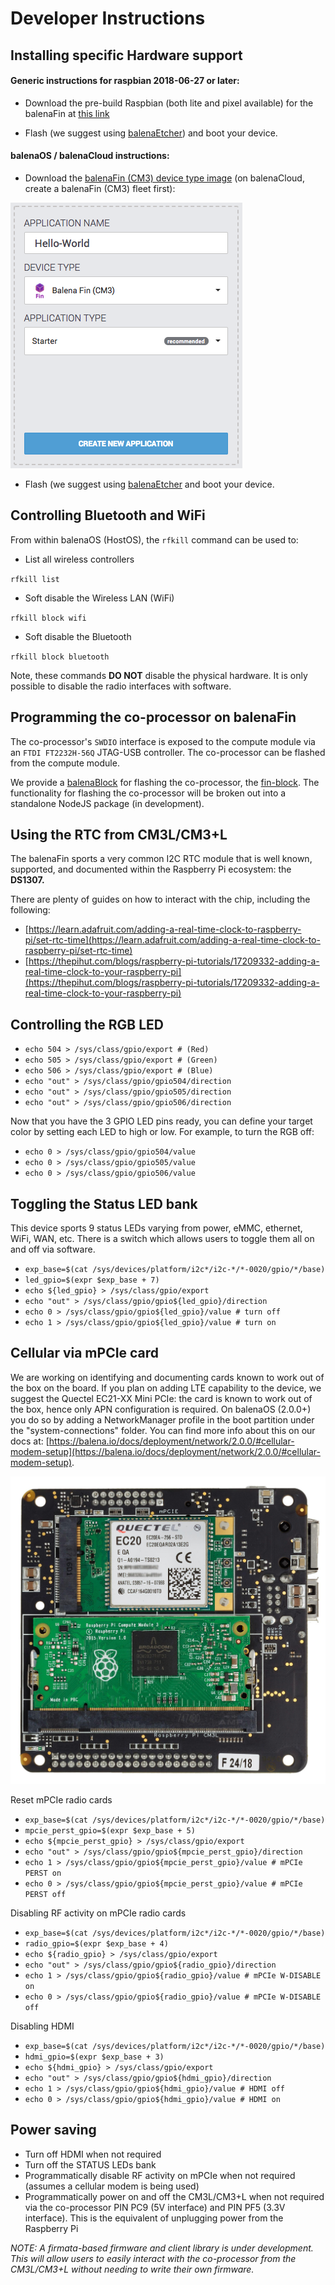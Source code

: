 # Developer Instructions

## Installing specific Hardware support

#### Generic instructions for raspbian 2018-06-27 or later:

- Download the pre-build Raspbian (both lite and pixel available) for the balenaFin at [this link](./downloads/)

- Flash (we suggest using [balenaEtcher](https://balena.io/etcher)) and boot your device.

#### balenaOS / balenaCloud instructions:

- Download the [balenaFin (CM3) device type image](https://balena.io/os/#download) (on balenaCloud, create a balenaFin (CM3) fleet first):

![Fin device type on balena.io/OS](../static/fin_device_type.png)

- Flash (we suggest using [balenaEtcher](https://balena.io/etcher) and boot your device.

## Controlling Bluetooth and WiFi

From within balenaOS (HostOS), the `rfkill` command can be used to:

- List all wireless controllers

`rfkill list`

- Soft disable the Wireless LAN (WiFi)

`rfkill block wifi`

- Soft disable the Bluetooth

`rfkill block bluetooth`

Note, these commands **DO NOT** disable the physical hardware.
It is only possible to disable the radio interfaces with software.

## Programming the co-processor on balenaFin

The co-processor's `SWDIO` interface is exposed to the compute module via an `FTDI FT2232H-56Q` JTAG-USB controller.
The co-processor can be flashed from the compute module.

We provide a [balenaBlock](https://www.balena.io/blog/introducing-balenablocks-jumpstart-your-iot-app-development/) for flashing the co-processor, the [fin-block](https://github.com/balenablocks/fin).
The functionality for flashing the co-processor will be broken out into a standalone NodeJS package (in development).

## Using the RTC from CM3L/CM3+L

The balenaFin sports a very common I2C RTC module that is well known, supported, and documented within the Raspberry Pi ecosystem: the **DS1307.**

There are plenty of guides on how to interact with the chip, including the following:

- [https://learn.adafruit.com/adding-a-real-time-clock-to-raspberry-pi/set-rtc-time](https://learn.adafruit.com/adding-a-real-time-clock-to-raspberry-pi/set-rtc-time)
- [https://thepihut.com/blogs/raspberry-pi-tutorials/17209332-adding-a-real-time-clock-to-your-raspberry-pi](https://thepihut.com/blogs/raspberry-pi-tutorials/17209332-adding-a-real-time-clock-to-your-raspberry-pi)

## Controlling the RGB LED

- `echo 504 > /sys/class/gpio/export # (Red)`
- `echo 505 > /sys/class/gpio/export # (Green)`
- `echo 506 > /sys/class/gpio/export # (Blue)`
- `echo "out" > /sys/class/gpio/gpio504/direction`
- `echo "out" > /sys/class/gpio/gpio505/direction`
- `echo "out" > /sys/class/gpio/gpio506/direction`

Now that you have the 3 GPIO LED pins ready, you can define your target color by setting each LED to high or low. For example, to turn the RGB off:

- `echo 0 > /sys/class/gpio/gpio504/value`
- `echo 0 > /sys/class/gpio/gpio505/value`
- `echo 0 > /sys/class/gpio/gpio506/value`

## Toggling the Status LED bank

This device sports 9 status LEDs varying from power, eMMC, ethernet, WiFi, WAN, etc. There is a switch which allows users to toggle them all on and off via software.

- `exp_base=$(cat /sys/devices/platform/i2c*/i2c-*/*-0020/gpio/*/base)`
- `led_gpio=$(expr $exp_base + 7)`
- `echo ${led_gpio} > /sys/class/gpio/export`
- `echo "out" > /sys/class/gpio/gpio${led_gpio}/direction`
- `echo 0 > /sys/class/gpio/gpio${led_gpio}/value # turn off`
- `echo 1 > /sys/class/gpio/gpio${led_gpio}/value # turn on`

## Cellular via mPCIe card

We are working on identifying and documenting cards known to work out of the box on the board. If you plan on adding LTE capability to the device, we suggest the Quectel EC21-XX Mini PCIe: the card is known to work out of the box, hence only APN configuration is required. On balenaOS (2.0.0+) you do so by adding a NetworkManager profile in the boot partition under the "system-connections" folder. You can find more info about this on our docs at: [https://balena.io/docs/deployment/network/2.0.0/#cellular-modem-setup](https://balena.io/docs/deployment/network/2.0.0/#cellular-modem-setup).

![Fin bottom with mPCIe modem](../static/fin_bottom_modem.jpg)

Reset mPCIe radio cards

- `exp_base=$(cat /sys/devices/platform/i2c*/i2c-*/*-0020/gpio/*/base)`
- `mpcie_perst_gpio=$(expr $exp_base + 5)`
- `echo ${mpcie_perst_gpio} > /sys/class/gpio/export`
- `echo "out" > /sys/class/gpio/gpio${mpcie_perst_gpio}/direction`
- `echo 1 > /sys/class/gpio/gpio${mpcie_perst_gpio}/value # mPCIe PERST on`
- `echo 0 > /sys/class/gpio/gpio${mpcie_perst_gpio}/value # mPCIe PERST off`

Disabling RF activity on mPCIe radio cards

- `exp_base=$(cat /sys/devices/platform/i2c*/i2c-*/*-0020/gpio/*/base)`
- `radio_gpio=$(expr $exp_base + 4)`
- `echo ${radio_gpio} > /sys/class/gpio/export`
- `echo "out" > /sys/class/gpio/gpio${radio_gpio}/direction`
- `echo 1 > /sys/class/gpio/gpio${radio_gpio}/value # mPCIe W-DISABLE on`
- `echo 0 > /sys/class/gpio/gpio${radio_gpio}/value # mPCIe W-DISABLE off`

Disabling HDMI

- `exp_base=$(cat /sys/devices/platform/i2c*/i2c-*/*-0020/gpio/*/base)`
- `hdmi_gpio=$(expr $exp_base + 3)`
- `echo ${hdmi_gpio} > /sys/class/gpio/export`
- `echo "out" > /sys/class/gpio/gpio${hdmi_gpio}/direction`
- `echo 1 > /sys/class/gpio/gpio${hdmi_gpio}/value # HDMI off`
- `echo 0 > /sys/class/gpio/gpio${hdmi_gpio}/value # HDMI on`

## Power saving

- Turn off HDMI when not required
- Turn off the STATUS LEDs bank
- Programmatically disable RF activity on mPCIe when not required (assumes a cellular modem is being used)
- Programmatically power on and off the CM3L/CM3+L when not required via the co-processor PIN PC9 (5V interface) and PIN PF5 (3.3V interface). This is the equivalent of unplugging power from the Raspberry Pi

_NOTE: A firmata-based firmware and client library is under development. This will allow users to easily interact with the co-processor from the CM3L/CM3+L without needing to write their own firmware._
